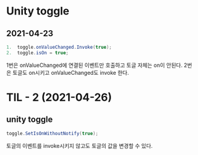 # Unity toggle

## 2021-04-23

```csharp
1.  toggle.onValueChanged.Invoke(true);
2.  toggle.isOn = true;
```

1번은 onValueChanged에 연결된 이벤트만 호출하고 토글 자체는 on이 안된다.
2번은 토글도 on시키고 onValueChanged도 invoke 한다.


# TIL - 2 (2021-04-26)

## unity toggle
```csharp
toggle.SetIsOnWithoutNotify(true);
```

토글의 이벤트를 invoke시키지 않고도 토글의 값을 변경할 수 있다.
